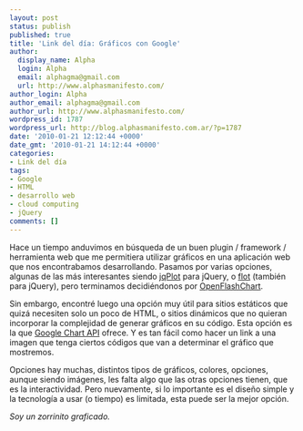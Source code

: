 ```yaml
---
layout: post
status: publish
published: true
title: 'Link del día: Gráficos con Google'
author:
  display_name: Alpha
  login: Alpha
  email: alphagma@gmail.com
  url: http://www.alphasmanifesto.com/
author_login: Alpha
author_email: alphagma@gmail.com
author_url: http://www.alphasmanifesto.com/
wordpress_id: 1787
wordpress_url: http://blog.alphasmanifesto.com.ar/?p=1787
date: '2010-01-21 12:12:44 +0000'
date_gmt: '2010-01-21 14:12:44 +0000'
categories:
- Link del día
tags:
- Google
- HTML
- desarrollo web
- cloud computing
- jQuery
comments: []
---
```


Hace un tiempo anduvimos en búsqueda de un buen plugin / framework / herramienta web que me permitiera utilizar gráficos en una aplicación web que nos encontrabamos desarrollando. Pasamos por varias opciones, algunas de las más interesantes siendo [jqPlot](http://www.jqplot.com/) para jQuery, o [flot](http://code.google.com/p/flot/) (también para jQuery), pero terminamos decidiéndonos por [OpenFlashChart](http://teethgrinder.co.uk/open-flash-chart/).

Sin embargo, encontré luego una opción muy útil para sitios estáticos que quizá necesiten solo un poco de HTML, o sitios dinámicos que no quieran incorporar la complejidad de generar gráficos en su código. Esta opción es la que [Google Chart API](http://code.google.com/apis/chart/) ofrece. Y es tan fácil como hacer un link a una imagen que tenga ciertos códigos que van a determinar el gráfico que mostremos.

Opciones hay muchas, distintos tipos de gráficos, colores, opciones, aunque siendo imágenes, les falta algo que las otras opciones tienen, que es la interactividad. Pero nuevamente, si lo importante es el diseño simple y la tecnología a usar (o tiempo) es limitada, esta puede ser la mejor opción.

_Soy un zorrinito graficado._
